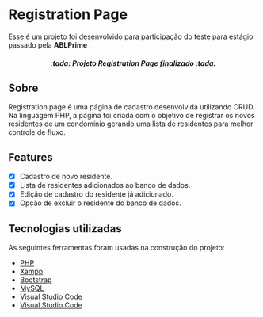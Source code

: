 # Registration Page 

<p> Esse é um projeto foi desenvolvido para participação do teste para estágio passado pela <strong> ABLPrime </strong>. </p>

<h5 align="center">
:tada: Projeto Registration Page finalizado :tada:
</h5>

## Sobre

<p>
Registration page é uma página de cadastro desenvolvida utilizando CRUD. Na linguagem PHP, a página foi criada com o objetivo de registrar os novos residentes de um condomínio gerando uma lista de residentes para melhor controle de fluxo.
</p>

## Features

- [x] Cadastro de novo residente.
- [x] Lista de residentes adicionados ao banco de dados.
- [x] Edição de cadastro do residente já adicionado.
- [x] Opção de excluir o residente do banco de dados.

## Tecnologias utilizadas

As seguintes ferramentas foram usadas na construção do projeto:

- [PHP](https://www.php.net/)
- [Xampp](https://www.apachefriends.org/pt_br/index.html)
- [Bootstrap](https://getbootstrap.com/)
- [MySQL](https://www.mysql.com/)
- [Visual Studio Code](https://code.visualstudio.com/)
- [Visual Studio Code](https://code.visualstudio.com/)
